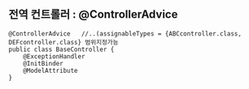 ## 전역 컨트롤러 : @ControllerAdvice

~~~
@ControllerAdvice   //..(assignableTypes = {ABCcontroller.class, DEFcontroller.class} 범위지정가능
public class BaseController {
    @ExceptionHandler
    @InitBinder
    @ModelAttribute
}
~~~
